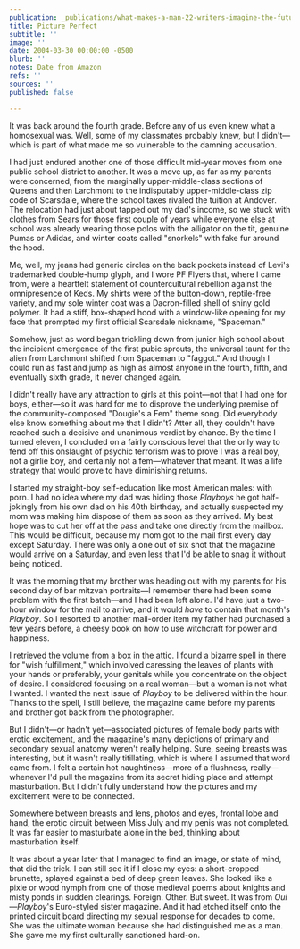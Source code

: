 ```yaml
---
publication: _publications/what-makes-a-man-22-writers-imagine-the-future.md
title: Picture Perfect
subtitle: ''
image: ''
date: 2004-03-30 00:00:00 -0500
blurb: ''
notes: Date from Amazon
refs: ''
sources: ''
published: false

---
```

It was back around the fourth grade. Before any of us even knew what a homosexual was. Well, some of my classmates probably knew, but I didn't—which is part of what made me so vulnerable to the damning accusation.

I had just endured another one of those difficult mid-year moves from one public school district to another. It was a move up, as far as my parents were concerned, from the marginally upper-middle-class sections of Queens and then Larchmont to the indisputably upper-middle-class zip code of Scarsdale, where the school taxes rivaled the tuition at Andover. The relocation had just about tapped out my dad's income, so we stuck with clothes from Sears for those first couple of years while everyone else at school was already wearing those polos with the alligator on the tit, genuine Pumas or Adidas, and winter coats called "snorkels" with fake fur around the hood.

Me, well, my jeans had generic circles on the back pockets instead of Levi's trademarked double-hump glyph, and I wore PF Flyers that, where I came from, were a heartfelt statement of countercultural rebellion against the omnipresence of Keds. My shirts were of the button-down, reptile-free variety, and my sole winter coat was a Dacron-filled shell of shiny gold polymer. It had a stiff, box-shaped hood with a window-like opening for my face that prompted my first official Scarsdale nickname, "Spaceman."

Somehow, just as word began trickling down from junior high school about the incipient emergence of the first pubic sprouts, the universal taunt for the alien from Larchmont shifted from Spaceman to "faggot." And though I could run as fast and jump as high as almost anyone in the fourth, fifth, and eventually sixth grade, it never changed again.

I didn't really have any attraction to girls at this point—not that I had one for boys, either—so it was hard for me to disprove the underlying premise of the community-composed "Dougie's a Fem" theme song. Did everybody else know something about me that I didn't? Atter all, they couldn't have reached such a decisive and unanimous verdict by chance. By the time I turned eleven, I concluded on a fairly conscious level that the only way to fend off this onslaught of psychic terrorism was to prove I was a real boy, not a girlie boy, and certainly not a fem—whatever that meant. It was a life strategy that would prove to have diminishing returns.

I started my straight-boy self-education like most American males: with porn. I had no idea where my dad was hiding those _Playboys_ he got half-jokingly from his own dad on his 40th birthday, and actuaIly suspected my mom was making him dispose of them as soon as they arrived. My best hope was to cut her off at the pass and take one directly from the mailbox. This would be difficult, because my mom got to the mail first every day except Saturday. There was only a one out of six shot that the magazine would arrive on a Saturday, and even less that I'd be able to snag it without being noticed.

It was the morning that my brother was heading out with my parents for his second day of bar mitzvah portraits—I remember there had been some problem with the first batch—and I had been left alone. I'd have just a two-hour window for the mail to arrive, and it would _have_ to contain that month's _Playboy_. So I resorted to another mail-order item my father had purchased a few years before, a cheesy book on how to use witchcraft for power and happiness.

I retrieved the volume from a box in the attic. I found a bizarre spell in there for "wish fulfillment," which involved caressing the leaves of plants with your hands or preferably, your genitals while you concentrate on the object of desire. I considered focusing on a real woman—but a woman is not what I wanted. I wanted the next issue of _Playboy_ to be delivered within the hour. Thanks to the spell, I still believe, the magazine came before my parents and brother got back from the photographer.

But I didn't—or hadn't yet—associated pictures of female body parts with erotic excitement, and the magazine's many depictions of primary and secondary sexual anatomy weren't really helping. Sure, seeing breasts was interesting, but it wasn't really titillating, which is where I assumed that word came from. I felt a certain hot naughtiness—more of a flushness, really—whenever I'd pull the magazine from its secret hiding place and attempt masturbation. But I didn't fully understand how the pictures and my excitement were to be connected.

Somewhere between breasts and lens, photos and eyes, frontal lobe and hand, the erotic circuit between Miss July and my penis was not completed. It was far easier to masturbate alone in the bed, thinking about masturbation itself.

It was about a year later that I managed to find an image, or state of mind, that did the trick. I can still see it if I close my eyes: a short-cropped brunette, splayed against a bed of deep green leaves. She looked like a pixie or wood nymph from one of those medieval poems about knights and misty ponds in sudden clearings. Foreign. Other. But sweet. It was from _Oui_—_Playboy_'s Euro-styled sister magazine. And it had etched itself onto the printed circuit board directing my sexual response for decades to come. She was the ultimate woman because she had distinguished me as a man. She gave me my first culturally sanctioned hard-on.